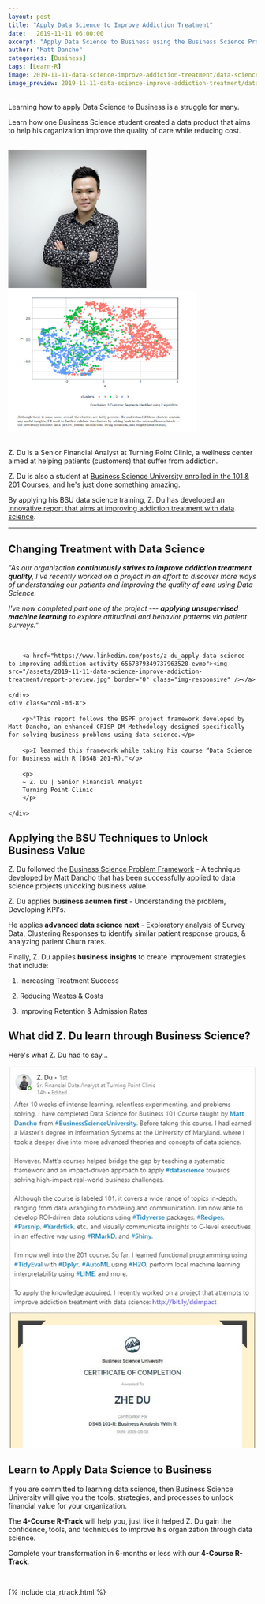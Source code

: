 ```yaml
---
layout: post
title: "Apply Data Science to Improve Addiction Treatment"
date:   2019-11-11 06:00:00
excerpt: "Apply Data Science to Business using the Business Science Problem Frameowrk. Learn how one Business Science student created a data product that aims to help his organization improve the quality of care while reducing cost."
author: "Matt Dancho"
categories: [Business]
tags: [Learn-R]
image: 2019-11-11-data-science-improve-addiction-treatment/data-science-improve-addiction-treatment-cover-image.jpg
image_preview: 2019-11-11-data-science-improve-addiction-treatment/data-science-improve-addiction-treatment-preview-image.jpg
---
```



Learning how to apply Data Science to Business is a struggle for many.

Learn how one Business Science student created a data product that aims to help his organization improve the quality of care while reducing cost.

<br>
<div class="container">
    <div class="row">
        <div class="col-md-4 offset-md-1">
            <img src="/assets/2019-11-11-data-science-improve-addiction-treatment/z-du-data-scientist.jpg" class="img-responsive img-circle pull-right" style="max-width:280px;" />
        </div>
        <div class="col-md-4">
            <img src="/assets/2019-11-11-data-science-improve-addiction-treatment/finding-clusters-sucvey-data.jpg" class="img-responsive pull-left" style="max-width:380px;" />
        </div>
    </div>
</div>
<br>

Z. Du is a Senior Financial Analyst at Turning Point Clinic, a wellness center aimed at helping patients (customers) that suffer from addiction.

Z. Du is also a student at [Business Science University enrolled in the 101 & 201 Courses](https://university.business-science.io/p/machine-learning-web-apps-level-1-bundle-r-track-courses-101-102-201), and he's just done something amazing. 

By applying his BSU data science training, Z. Du has developed an [innovative report that aims at improving addiction treatment with data science](https://www.linkedin.com/posts/z-du_apply-data-science-to-improving-addiction-activity-6567879349737963520-evmb).

<hr>

## Changing Treatment with Data Science

_"As our organization **continuously strives to improve addiction treatment quality**, I've recently worked on a project in an effort to discover more ways of understanding our patients and improving the quality of care using Data Science._

_I've now completed part one of the project --- **applying unsupervised machine learning** to explore attitudinal and behavior patterns via patient surveys."_

<br>

<div class="row">
    <div class="col-md-4">

        <a href="https://www.linkedin.com/posts/z-du_apply-data-science-to-improving-addiction-activity-6567879349737963520-evmb"><img src="/assets/2019-11-11-data-science-improve-addiction-treatment/report-preview.jpg" border="0" class="img-responsive" /></a>

    </div>
    <div class="col-md-8">

        <p>"This report follows the BSPF project framework developed by Matt Dancho, an enhanced CRISP-DM Methodology designed specifically for solving business problems using data science.</p>

        <p>I learned this framework while taking his course “Data Science for Business with R (DS4B 201-R)."</p>
 
        <p>
        ~ Z. Du | Senior Financial Analyst
        Turning Point Clinic
        </p>
    
    </div>
</div>


## Applying the BSU Techniques to Unlock Business Value

Z. Du followed the [Business Science Problem Framework](/bspf.html) - A technique developed by Matt Dancho that has been successfully applied to data science projects unlocking business value. 

Z. Du applies **business acumen first** - Understanding the problem, Developing KPI's.

He applies **advanced data science next** - Exploratory analysis of Survey Data, Clustering Responses to identify similar patient response groups, & analyzing patient Churn rates.

Finally, Z. Du applies **business insights** to create improvement strategies that include:

1. Increasing Treatment Success

2. Reducing Wastes & Costs

3. Improving Retention & Admission Rates


## What did Z. Du learn through Business Science?

Here's what Z. Du had to say... 

<img src="/assets/2019-11-11-data-science-improve-addiction-treatment/z-du-linkedin-post.jpg" class="img-responsive" />


## Learn to Apply Data Science to Business

If you are committed to learning data science, then Business Science University will give you the tools, strategies, and processes to unlock financial value for your organization.

The **4-Course R-Track** will help you, just like it helped Z. Du gain the confidence, tools, and techniques to improve his organization through data science. 

Complete your transformation in 6-months or less with our **4-Course R-Track**. 

<br>

{% include cta_rtrack.html %}